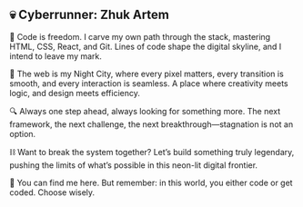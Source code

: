 ## 💀 Cyberrunner: Zhuk Artem

💾 Code is freedom. I carve my own path through the stack, mastering HTML, CSS, React, and Git. Lines of code shape the digital skyline, and I intend to leave my mark.  

🌆 The web is my Night City, where every pixel matters, every transition is smooth, and every interaction is seamless. A place where creativity meets logic, and design meets efficiency.  

🔍 Always one step ahead, always looking for something more. The next framework, the next challenge, the next breakthrough—stagnation is not an option.  

⛓ Want to break the system together? Let’s build something truly legendary, pushing the limits of what’s possible in this neon-lit digital frontier.  

📡 You can find me here. But remember: in this world, you either code or get coded. Choose wisely.    
